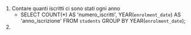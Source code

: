 1. Contare quanti iscritti ci sono stati ogni anno
    - SELECT COUNT(*) AS 'numero_iscritti', YEAR(`enrolment_date`) AS 'anno_iscrizione' FROM `students` GROUP BY YEAR(`enrolment_date`);
2.  